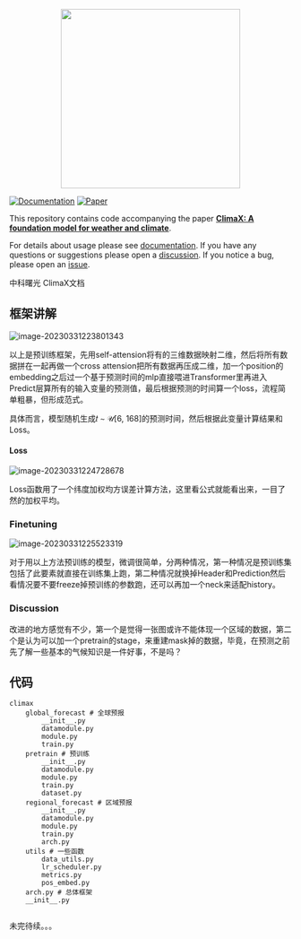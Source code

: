 <p align="center">
  <img src="https://user-images.githubusercontent.com/1785175/215624212-fc92ccb1-f14c-4cb6-982f-61f50b9f3c21.png" width="320px">
</p>

[![Documentation](https://img.shields.io/badge/docs-passing-brightgreen)](https://microsoft.github.io/ClimaX)
[![Paper](https://img.shields.io/badge/arXiv-2301.10343-blue)](https://arxiv.org/abs/2301.10343)

This repository contains code accompanying the paper [**ClimaX: A foundation model for weather and climate**](https://arxiv.org/abs/2301.10343).

For details about usage please see [documentation](https://microsoft.github.io/ClimaX).
If you have any questions or suggestions please open a [discussion](https://github.com/microsoft/ClimaX/discussions). If you notice a bug, please open an [issue](https://github.com/microsoft/ClimaX/issues).

中科曙光 ClimaX文档

## 框架讲解

![image-20230331223801343](https://s2.loli.net/2023/03/31/ayhplTVDx3quPC6.png)

以上是预训练框架，先用self-attension将有的三维数据映射二维，然后将所有数据拼在一起再做一个cross attension把所有数据再压成二维，加一个position的embedding之后过一个基于预测时间的mlp直接喂进Transformer里再进入Predict层算所有的输入变量的预测值，最后根据预测的时间算一个loss，流程简单粗暴，但形成范式。

具体而言，模型随机生成𝑡 ∼ 𝒰[6, 168]的预测时间，然后根据此变量计算结果和Loss。

#### Loss

![image-20230331224728678](https://s2.loli.net/2023/03/31/nklASEGC7MOsfoP.png)

Loss函数用了一个纬度加权均方误差计算方法，这里看公式就能看出来，一目了然的加权平均。


### Finetuning

![image-20230331225523319](https://s2.loli.net/2023/03/31/KtcwpmMZu9OA1XL.png)

对于用以上方法预训练的模型，微调很简单，分两种情况，第一种情况是预训练集包括了此要素就直接在训练集上跑，第二种情况就换掉Header和Prediction然后看情况要不要freeze掉预训练的参数跑，还可以再加一个neck来适配history。

### Discussion

改进的地方感觉有不少，第一个是觉得一张图或许不能体现一个区域的数据，第二个是认为可以加一个pretrain的stage，来重建mask掉的数据，毕竟，在预测之前先了解一些基本的气候知识是一件好事，不是吗？

## 代码

```
climax
    global_forecast # 全球预报
        __init__.py
        datamodule.py
        module.py
        train.py
    pretrain # 预训练
        __init__.py
        datamodule.py
        module.py
        train.py
        dataset.py
    regional_forecast # 区域预报
        __init__.py
        datamodule.py
        module.py
        train.py
        arch.py
    utils # 一些函数
        data_utils.py
        lr_scheduler.py
        metrics.py
        pos_embed.py
    arch.py # 总体框架
    __init__.py
	
```



未完待续。。。
